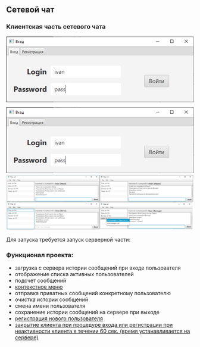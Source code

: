 ## Сетевой чат

### Клиентская часть сетевого чата
<picture>
    <img align="center" src="./github_samples/login.png" alt="fff">
</picture> 

![img](./github_samples/login.png)
![img](./github_samples/chat_demo.png)

Для запуска требуется запуск серверной части:  

### Функционал проекта:

- загрузка с сервера истории сообщений при входе пользователя 
- отображение списка активных пользователей
- подсчет сообщений
- [контекстное меню](./github_samples/context_menu.png)
- отправка приватных сообщений конкретному пользователю
- очистка истории сообщений
- смена имени пользователя
- сохранение истории сообщений на сервере при выходе
- [регистрация нового пользователя](./github_samples/register_sample.png)
- [закрытие клиента при процедуре входа или регистрации при неактивности клиента в течении 60 сек. (время устанавливается на сервере)](./github_samples/exit_client.png)